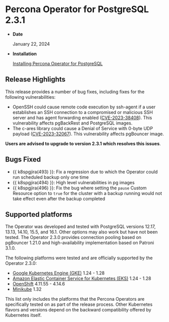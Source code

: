 # Percona Operator for PostgreSQL 2.3.1

* **Date**

    January 22, 2024

* **Installation**

    [Installing Percona Operator for PostgreSQL](../System-Requirements.md#installation-guidelines) 

## Release Highlights

This release provides a number of bug fixes, including fixes for the following vulnerabilities:

* OpenSSH could cause remote code execution by ssh-agent if a user establishes an SSH connection to a compromised or malicious SSH server and has agent forwarding enabled ([CVE-2023-38408](https://nvd.nist.gov/vuln/detail/CVE-2023-38408)). This vulnerability affects pgBackRest and PostgreSQL images.
* The c-ares library could cause a Denial of Service with 0-byte UDP payload ([CVE-2023-32067](https://nvd.nist.gov/vuln/detail/CVE-2023-32067)). This vulnerability affects pgBouncer image.

**Users are advised to upgrade to version 2.3.1 which resolves this issues**.

## Bugs Fixed

* {{ k8spgjira(493) }}: Fix a regression due to which the Operator could run scheduled backup only one time
* {{ k8spgjira(494) }}: High level vulnerabilities in pg images
* {{ k8spgjira(496) }}: Fix the bug where setting the `pause` Custom Resource option to `true` for the cluster with a backup running would not take effect even after the backup completed

## Supported platforms

The Operator was developed and tested with PostgreSQL versions 12.17, 13.13, 14.10, 15.5, and 16.1. Other options may also work but have not been tested. The Operator 2.3.0 provides connection pooling based on pgBouncer 1.21.0 and high-availability implementation based on Patroni 3.1.0.

The following platforms were tested and are officially supported by the Operator
2.3.0:

* [Google Kubernetes Engine (GKE)](https://cloud.google.com/kubernetes-engine) 1.24 - 1.28
* [Amazon Elastic Container Service for Kubernetes (EKS)](https://aws.amazon.com) 1.24 - 1.28
* [OpenShift](https://www.redhat.com/en/technologies/cloud-computing/openshift) 4.11.55 - 4.14.6
* [Minikube](https://github.com/kubernetes/minikube) 1.32

This list only includes the platforms that the Percona Operators are specifically tested on as part of the release process. Other Kubernetes flavors and versions depend on the backward compatibility offered by Kubernetes itself.
